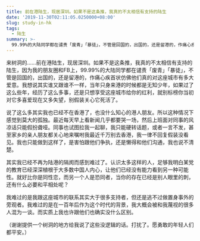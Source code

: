 ```yaml
---
title: 前在港陆生，现居深圳。如果不是这条推，我真的不太相信有支持的陆生
date: '2019-11-30T02:11:05.0250000+08:00'
slug: study-in-hk
tags:
  - 陆生
summary: >-
  99.99%的大陆同学都在谴责「废青」「暴徒」，不管是回国的，出国的，还是留港的，作痛心疾首状仿佛他们真的对这座城市有多大爱意
---
```

来树洞的……前在港陆生，现居深圳。如果不是这条推，我真的不太相信有支持的陆生，因为我的朋友圈和FB上，99.99%的大陆同学都在谴责「废青」「暴徒」，不管是回国的，出国的，还是留港的，作痛心疾首状仿佛他们真的对这座城市有多大爱意。我想说其实谁又跟谁不一样，当年只身来港的时候都是无知少年，如果过了这么些年，经历了这么多事，还是只想享受这座城市给你的红利，就别标榜你当初对它多喜爱现在又多失望，别假装关心它死活了。

说了这么多其实我也已经不在香港了，也没什么知心的港人朋友。所以这种情况下感觉到莫大的孤独。最近每天早上看新闻几乎都要哭一场，然后上班面对同事的风凉话只能假扮聋哑。同事也试图拉我一起聊，我只能硬转话题，或者一言不发，甚至家乡的亲人朋友都关心地来嘱咐我最近千万别去香港，我一律不回复假装没看见。我也只能做到这样了，是害怕跟他们争执，还是懒得和他们沟通，我也说不清楚。

其实我已经不再为陆港的隔阂而感到难过了。认识太多这样的人，足够我明白某党的教育已经深深植根于大多数中国人内心，让他们已经没有能力看到另一种可能性。就好比你是同性恋，而另一个人是恐同者，当你的存在已经是别人眼里的刺，还有什么必要和平相处呢？

我难过的是我跟这座城市的联系其实大于很多支持者，但还是逃不过做置身事外的旁观者。我难过的是在一百年后作为这个时代的背景，我大概会被和我蔑视的很多人混为一谈。而实质上我也许跟他们也确实没什么区别。

（谢谢提供一个树洞的地方给我说了这些没逻辑的话。打扰了。愿勇敢的年轻人们都平安。）
